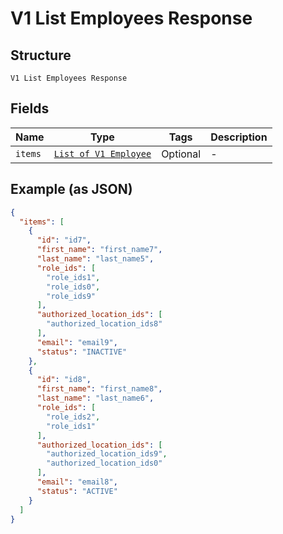 
# V1 List Employees Response

## Structure

`V1 List Employees Response`

## Fields

| Name | Type | Tags | Description |
|  --- | --- | --- | --- |
| `items` | [`List of V1 Employee`](/doc/models/v1-employee.md) | Optional | - |

## Example (as JSON)

```json
{
  "items": [
    {
      "id": "id7",
      "first_name": "first_name7",
      "last_name": "last_name5",
      "role_ids": [
        "role_ids1",
        "role_ids0",
        "role_ids9"
      ],
      "authorized_location_ids": [
        "authorized_location_ids8"
      ],
      "email": "email9",
      "status": "INACTIVE"
    },
    {
      "id": "id8",
      "first_name": "first_name8",
      "last_name": "last_name6",
      "role_ids": [
        "role_ids2",
        "role_ids1"
      ],
      "authorized_location_ids": [
        "authorized_location_ids9",
        "authorized_location_ids0"
      ],
      "email": "email8",
      "status": "ACTIVE"
    }
  ]
}
```

